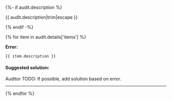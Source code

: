 {%- if audit.description %}

{{ audit.description|trim|escape }}

{% endif -%}

{% for item in audit.details['items'] %}

__Error:__

```
{{ item.description }}
```

#### Suggested solution:
Auditor TODO: If possible, add solution based on error.

---

{% endfor %}